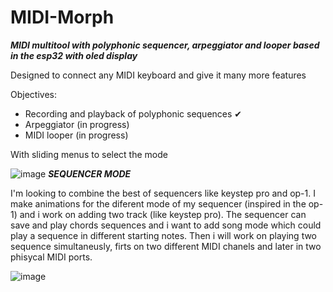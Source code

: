 # MIDI-Morph
***MIDI multitool with polyphonic sequencer, arpeggiator and looper based in the esp32 with oled display***

Designed to connect any MIDI keyboard and give it many more features


Objectives:
  - Recording and playback of polyphonic sequences ✔
  - Arpeggiator (in progress)
  - MIDI looper (in progress)

With sliding menus to select the mode

![image](https://github.com/user-attachments/assets/df779f71-00f6-4f63-8d6d-ec849f8ba01f)
***SEQUENCER MODE***

I'm looking to combine the best of sequencers like keystep pro and op-1. I make animations for the diferent mode of my sequencer (inspired in the op-1) and i work on adding two track (like keystep pro). The sequencer can save and play chords sequences and i want to add song mode which could play a sequence in different starting notes. Then i will work on playing two sequence simultaneusly, firts on two different MIDI chanels and later in two phisycal MIDI ports.

![image](https://github.com/user-attachments/assets/3e74f5cf-f39e-40b9-8cee-384ce6755b43)
